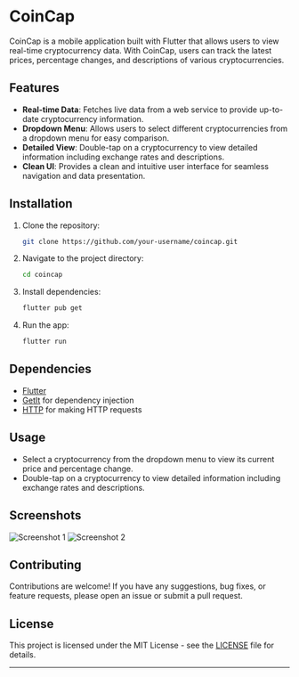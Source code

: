 # CoinCap

CoinCap is a mobile application built with Flutter that allows users to view real-time cryptocurrency data. With CoinCap, users can track the latest prices, percentage changes, and descriptions of various cryptocurrencies.

## Features

- **Real-time Data**: Fetches live data from a web service to provide up-to-date cryptocurrency information.
- **Dropdown Menu**: Allows users to select different cryptocurrencies from a dropdown menu for easy comparison.
- **Detailed View**: Double-tap on a cryptocurrency to view detailed information including exchange rates and descriptions.
- **Clean UI**: Provides a clean and intuitive user interface for seamless navigation and data presentation.

## Installation

1. Clone the repository:

   ```bash
   git clone https://github.com/your-username/coincap.git
   ```

2. Navigate to the project directory:

   ```bash
   cd coincap
   ```

3. Install dependencies:

   ```bash
   flutter pub get
   ```

4. Run the app:

   ```bash
   flutter run
   ```

## Dependencies

- [Flutter](https://flutter.dev/)
- [GetIt](https://pub.dev/packages/get_it) for dependency injection
- [HTTP](https://pub.dev/packages/http) for making HTTP requests

## Usage

- Select a cryptocurrency from the dropdown menu to view its current price and percentage change.
- Double-tap on a cryptocurrency to view detailed information including exchange rates and descriptions.

## Screenshots

![Screenshot 1](screenshots/screenshot1.png)
![Screenshot 2](screenshots/screenshot2.png)

## Contributing

Contributions are welcome! If you have any suggestions, bug fixes, or feature requests, please open an issue or submit a pull request.

## License

This project is licensed under the MIT License - see the [LICENSE](LICENSE) file for details.

---

